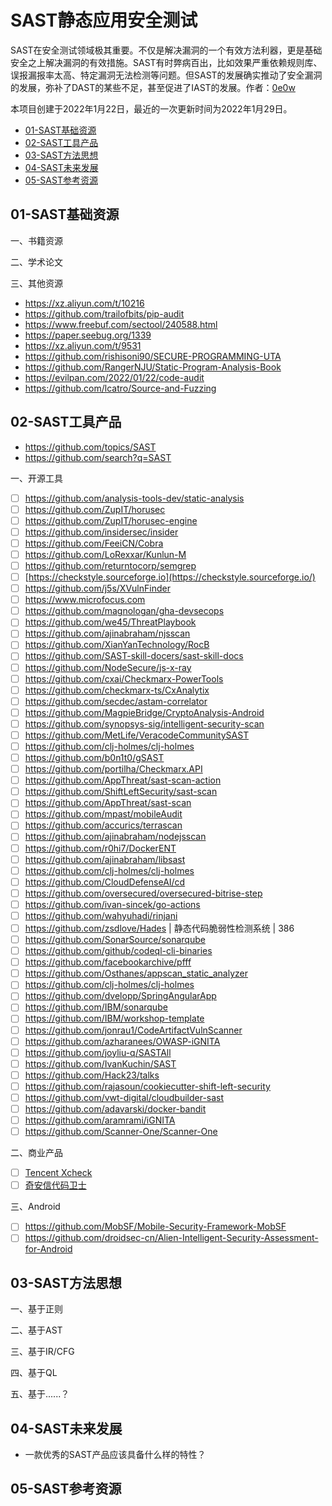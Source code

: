 # SAST静态应用安全测试
SAST在安全测试领域极其重要。不仅是解决漏洞的一个有效方法利器，更是基础安全之上解决漏洞的有效措施。SAST有时弊病百出，比如效果严重依赖规则库、误报漏报率太高、特定漏洞无法检测等问题。但SAST的发展确实推动了安全漏洞的发展，弥补了DAST的某些不足，甚至促进了IAST的发展。作者：[0e0w](https://github.com/0e0w)

本项目创建于2022年1月22日，最近的一次更新时间为2022年1月29日。

- [01-SAST基础资源](https://github.com/ASTTeam/SAST#01-sast%E5%9F%BA%E7%A1%80%E8%B5%84%E6%BA%90)
- [02-SAST工具产品](https://github.com/ASTTeam/SAST#02-sast%E5%B7%A5%E5%85%B7%E4%BA%A7%E5%93%81)
- [03-SAST方法思想](https://github.com/ASTTeam/SAST#03-sast%E6%96%B9%E6%B3%95%E6%80%9D%E6%83%B3)
- [04-SAST未来发展](https://github.com/ASTTeam/SAST#04-sast%E6%9C%AA%E6%9D%A5%E5%8F%91%E5%B1%95)
- [05-SAST参考资源](https://github.com/ASTTeam/SAST#05-sast%E5%8F%82%E8%80%83%E8%B5%84%E6%BA%90)

## 01-SAST基础资源

一、书籍资源

二、学术论文

三、其他资源

- https://xz.aliyun.com/t/10216
- https://github.com/trailofbits/pip-audit
- https://www.freebuf.com/sectool/240588.html
- https://paper.seebug.org/1339
- https://xz.aliyun.com/t/9531
- https://github.com/rishisoni90/SECURE-PROGRAMMING-UTA
- https://github.com/RangerNJU/Static-Program-Analysis-Book
- https://evilpan.com/2022/01/22/code-audit
- https://github.com/lcatro/Source-and-Fuzzing

## 02-SAST工具产品

- https://github.com/topics/SAST
- https://github.com/search?q=SAST

一、开源工具
- [ ]  https://github.com/analysis-tools-dev/static-analysis
- [ ]  https://github.com/ZupIT/horusec
- [ ]  https://github.com/ZupIT/horusec-engine
- [ ]  https://github.com/insidersec/insider
- [ ]  https://github.com/FeeiCN/Cobra
- [ ]  https://github.com/LoRexxar/Kunlun-M
- [ ]  https://github.com/returntocorp/semgrep
- [ ]  [https://checkstyle.sourceforge.io](https://checkstyle.sourceforge.io/)
- [ ]  https://github.com/j5s/XVulnFinder
- [ ] https://www.microfocus.com
- [ ] https://github.com/magnologan/gha-devsecops
- [ ] https://github.com/we45/ThreatPlaybook
- [ ] https://github.com/ajinabraham/njsscan
- [ ] https://github.com/XianYanTechnology/RocB
- [ ] https://github.com/SAST-skill-docers/sast-skill-docs
- [ ] https://github.com/NodeSecure/js-x-ray
- [ ] https://github.com/cxai/Checkmarx-PowerTools
- [ ] https://github.com/checkmarx-ts/CxAnalytix
- [ ] https://github.com/secdec/astam-correlator
- [ ] https://github.com/MagpieBridge/CryptoAnalysis-Android
- [ ] https://github.com/synopsys-sig/intelligent-security-scan
- [ ] https://github.com/MetLife/VeracodeCommunitySAST
- [ ] https://github.com/clj-holmes/clj-holmes
- [ ] https://github.com/b0n1t0/gSAST
- [ ] https://github.com/portilha/Checkmarx.API
- [ ] https://github.com/AppThreat/sast-scan-action
- [ ] https://github.com/ShiftLeftSecurity/sast-scan
- [ ] https://github.com/AppThreat/sast-scan
- [ ] https://github.com/mpast/mobileAudit
- [ ] https://github.com/accurics/terrascan
- [ ] https://github.com/ajinabraham/nodejsscan
- [ ] https://github.com/r0hi7/DockerENT
- [ ] https://github.com/ajinabraham/libsast
- [ ] https://github.com/clj-holmes/clj-holmes
- [ ] https://github.com/CloudDefenseAI/cd
- [ ] https://github.com/oversecured/oversecured-bitrise-step
- [ ] https://github.com/ivan-sincek/go-actions
- [ ] https://github.com/wahyuhadi/rinjani
- [ ] https://github.com/zsdlove/Hades | 静态代码脆弱性检测系统 | 386
- [ ] https://github.com/SonarSource/sonarqube
- [ ] https://github.com/github/codeql-cli-binaries
- [ ] https://github.com/facebookarchive/pfff
- [ ] https://github.com/Osthanes/appscan_static_analyzer
- [ ] https://github.com/clj-holmes/clj-holmes
- [ ] https://github.com/dvelopp/SpringAngularApp
- [ ] https://github.com/IBM/sonarqube
- [ ] https://github.com/IBM/workshop-template
- [ ] https://github.com/jonrau1/CodeArtifactVulnScanner
- [ ] https://github.com/azharanees/OWASP-iGNITA
- [ ] https://github.com/joyliu-q/SASTAll
- [ ] https://github.com/IvanKuchin/SAST
- [ ] https://github.com/Hack23/talks
- [ ] https://github.com/rajasoun/cookiecutter-shift-left-security
- [ ] https://github.com/vwt-digital/cloudbuilder-sast
- [ ] https://github.com/adavarski/docker-bandit
- [ ] https://github.com/aramrami/iGNITA
- [ ] https://github.com/Scanner-One/Scanner-One

二、商业产品
- [ ] [Tencent Xcheck](https://cloud.tencent.com/product/asd)
- [ ] [奇安信代码卫士]()

三、Android

- [ ] https://github.com/MobSF/Mobile-Security-Framework-MobSF
- [ ] https://github.com/droidsec-cn/Alien-Intelligent-Security-Assessment-for-Android

## 03-SAST方法思想

一、基于正则

二、基于AST

三、基于IR/CFG

四、基于QL

五、基于......？

## 04-SAST未来发展

- 一款优秀的SAST产品应该具备什么样的特性？

## 05-SAST参考资源